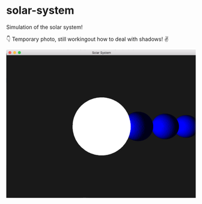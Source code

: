 # solar-system
Simulation of the solar system!

:point_down: Temporary photo, still workingout how to deal with shadows! :v:

![screenshot](https://github.com/hollan86/solar-system/blob/master/capture.png)
